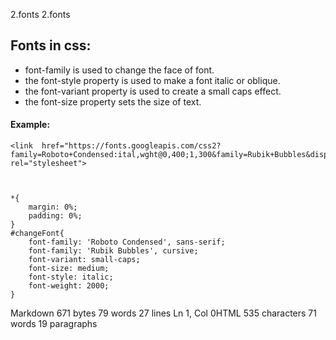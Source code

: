 2.fonts
2.fonts


## Fonts in  css:
- font-family is used to change the face of font.
- the font-style property is used to make a font italic or oblique.
- the font-variant property is used to create a small caps effect.
- the font-size property sets the size of text.
#### Example:
```
<link  href="https://fonts.googleapis.com/css2?family=Roboto+Condensed:ital,wght@0,400;1,300&family=Rubik+Bubbles&display=swap"  rel="stylesheet">



*{
    margin: 0%;
    padding: 0%;
}
#changeFont{
    font-family: 'Roboto Condensed', sans-serif;
    font-family: 'Rubik Bubbles', cursive;
    font-variant: small-caps;
    font-size: medium;
    font-style: italic;
    font-weight: 2000;
}
```

Markdown 671 bytes 79 words 27 lines Ln 1, Col 0HTML 535 characters 71 words 19 paragraphs
